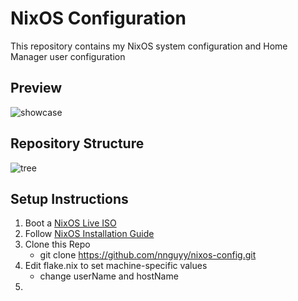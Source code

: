 # NixOS Configuration
This repository contains my NixOS system configuration and Home Manager user configuration

## Preview
![showcase](https://github.com/user-attachments/assets/7bbbd8a3-ffa8-4c40-b2d5-472c851dfaf4)

## Repository Structure          
![tree](https://github.com/user-attachments/assets/9f8c8a52-ada5-44ef-bd72-3eba3772ece7)

## Setup Instructions
1. Boot a [NixOS Live ISO]([url](https://nixos.org/download/))
2. Follow [NixOS Installation Guide]([url](https://nixos.org/manual/nixos/stable/index.html))
3. Clone this Repo
   - git clone https://github.com/nnguyy/nixos-config.git
5. Edit flake.nix to set machine-specific values
   - change userName and hostName
7. 
